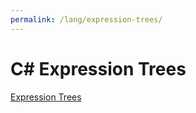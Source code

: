 ```yaml
---
permalink: /lang/expression-trees/
---
```


# C# Expression Trees

[Expression Trees](https://docs.microsoft.com/en-us/dotnet/csharp/expression-trees)

